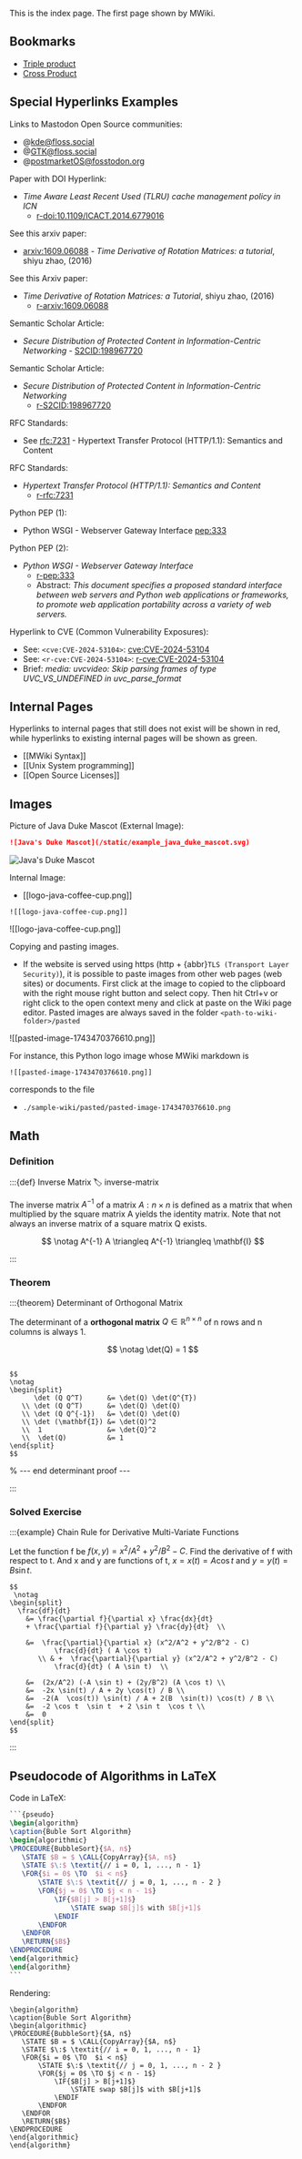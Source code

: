 
This is the index page. The first page shown by MWiki.

## Bookmarks

+ [Triple product](https://en.wikipedia.org/wiki/Triple_product)
+ [Cross Product][crossprod]

[crossprod]:  <https://en.wikipedia.org/wiki/Cross_product>
      "In mathematics, the cross product or vector product (occasionally directed area product, to emphasize its geometric significance) is a binary operation on two vectors in a three-dimensional oriented Euclidean vector space."  
      
## Special Hyperlinks Examples

Links to Mastodon Open Source communities:

+ @kde@floss.social 
+ @GTK@floss.social 
+ @postmarketOS@fosstodon.org


Paper with DOI Hyperlink:

+ *Time Aware Least Recent Used (TLRU) cache management policy in ICN*
  + <r-doi:10.1109/ICACT.2014.6779016> 

See this arxiv paper:  
+ <arxiv:1609.06088> - *Time Derivative of Rotation Matrices: a tutorial*, shiyu zhao, (2016)  

See this Arxiv paper:
+ *Time Derivative of Rotation Matrices: a Tutorial*, shiyu zhao, (2016)  
  - <r-arxiv:1609.06088> 

Semantic Scholar Article: 
+ *Secure Distribution of Protected Content in Information-Centric Networking* - <S2CID:198967720>   
 
Semantic Scholar Article: 
+ *Secure Distribution of Protected Content in Information-Centric Networking* 
  - <r-S2CID:198967720>   
 

RFC Standards:

+ See <rfc:7231> - Hypertext Transfer Protocol (HTTP/1.1): Semantics and Content

RFC Standards:
+ *Hypertext Transfer Protocol (HTTP/1.1): Semantics and Content*
  + <r-rfc:7231>

Python PEP (1):
+ Python WSGI - Webserver Gateway Interface  <pep:333> 

Python PEP (2):
+ *Python WSGI - Webserver Gateway Interface*
  + <r-pep:333> 
  + Abstract: *This document specifies a proposed standard interface between web servers and Python web applications or frameworks, to promote web application portability across a variety of web servers.*

Hyperlink to CVE (Common Vulnerability Exposures):
+ See: `<cve:CVE-2024-53104>`:  <cve:CVE-2024-53104> 
+ See: `<r-cve:CVE-2024-53104>`: <r-cve:CVE-2024-53104> 
+ Brief: *media: uvcvideo: Skip parsing frames of type UVC_VS_UNDEFINED in uvc_parse_format*

     
## Internal Pages 

Hyperlinks to internal pages that still does not exist will be shown in red, while hyperlinks to existing internal pages will be shown as green. 

+ [[MWiki Syntax]]
+ [[Unix System programming]] 
+ [[Open Source Licenses]]  

## Images 

Picture of Java Duke Mascot (External Image):

```markdown
![Java's Duke Mascot](/static/example_java_duke_mascot.svg)
```

![Java's Duke Mascot](/static/example_java_duke_mascot.svg)
   
Internal Image:

+ [[logo-java-coffee-cup.png]]

```
![[logo-java-coffee-cup.png]]
```

![[logo-java-coffee-cup.png]]  
 
 
Copying and pasting images.

+ If the website is served using https (http + {abbr}`TLS (Transport Layer Security)`), it is possible to paste images from other web pages (web sites) or documents. First click at the image to copied to the clipboard with the right mouse  right button and select copy. Then hit Ctrl+v or right click to the open context meny and click at paste on the Wiki page editor. Pasted images are always saved in the folder `<path-to-wiki-folder>/pasted`

![[pasted-image-1743470376610.png]] 

For instance, this Python logo image whose MWiki markdown is 
```
![[pasted-image-1743470376610.png]]
```

corresponds to the file

+ `./sample-wiki/pasted/pasted-image-1743470376610.png`
 
## Math 
### Definition 

:::{def} Inverse Matrix 
:label: inverse-matrix

The inverse matrix $A^{-1}$ of a matrix $A: n \times n$ is defined as a matrix that when multiplied by the square matrix A yields the identity matrix. Note that not always an inverse matrix of a square matrix Q exists. 

$$
  \notag
   A^{-1} A \triangleq A^{-1} \triangleq \mathbf{I}
$$

:::

### Theorem 

:::{theorem} Determinant of Orthogonal Matrix  

The determinant of a **orthogonal matrix** $Q \in \mathbb{R}^{n \times n}$ of n rows and n columns is always 1.

$$
 \notag 
  \det(Q) = 1
$$


```{proof}

$$
\notag 
\begin{split}
      \det (Q Q^T)      &= \det(Q) \det(Q^{T}) 
   \\ \det (Q Q^T)      &= \det(Q) \det(Q) 
   \\ \det (Q Q^{-1})   &= \det(Q) \det(Q) 
   \\ \det (\mathbf{I}) &= \det(Q)^2
   \\  1                &= \det{Q}^2
   \\  \det(Q)          &= 1
\end{split}
$$
```
% --- end determinant proof ---

:::

### Solved Exercise 

:::{example} Chain Rule for Derivative Multi-Variate Functions

Let the function f be $f(x, y) = x^2/A^2 + y^2/B^2 - C$.  Find the derivative of f with respect to t. And x and y are functions of t, $x = x(t) = A \cos t$ and $y = y(t) = B \sin t$. 


```{solution}   
$$
 \notag 
\begin{split}
  \frac{df}{dt} 
    &= \frac{\partial f}{\partial x} \frac{dx}{dt}  
    + \frac{\partial f}{\partial y} \frac{dy}{dt}  \\

    &=  \frac{\partial}{\partial x} (x^2/A^2 + y^2/B^2 - C) 
           \frac{d}{dt} ( A \cos t)
       \\ & +  \frac{\partial}{\partial y} (x^2/A^2 + y^2/B^2 - C) 
           \frac{d}{dt} ( A \sin t)  \\

    &=  (2x/A^2) (-A \sin t) + (2y/B^2) (A \cos t) \\ 
    &=  -2x \sin(t) / A + 2y \cos(t) / B \\
    &=  -2(A  \cos(t)) \sin(t) / A + 2(B  \sin(t)) \cos(t) / B \\
    &=  -2 \cos t  \sin t  + 2 \sin t  \cos t \\ 
    &=  0 
\end{split}
$$
```
:::
 
## Pseudocode of Algorithms in LaTeX
Code in LaTeX:

````latex
```{pseudo}
\begin{algorithm}
\caption{Buble Sort Algorithm}
\begin{algorithmic}
\PROCEDURE{BubbleSort}{$A, n$}
   \STATE $B = $ \CALL{CopyArray}{$A, n$}
   \STATE $\:$ \textit{// i = 0, 1, ..., n - 1}
   \FOR{$i = 0$ \TO  $i < n$}
       \STATE $\:$ \textit{// j = 0, 1, ..., n - 2 }
       \FOR{$j = 0$ \TO $j < n - 1$}
           \IF{$B[j] > B[j+1]$}
               \STATE swap $B[j]$ with $B[j+1]$
           \ENDIF
       \ENDFOR
   \ENDFOR
   \RETURN{$B$}
\ENDPROCEDURE
\end{algorithmic}
\end{algorithm}
```
````


Rendering:

```{pseudo}
\begin{algorithm}
\caption{Buble Sort Algorithm}
\begin{algorithmic}
\PROCEDURE{BubbleSort}{$A, n$}
   \STATE $B = $ \CALL{CopyArray}{$A, n$}
   \STATE $\:$ \textit{// i = 0, 1, ..., n - 1}
   \FOR{$i = 0$ \TO  $i < n$}
       \STATE $\:$ \textit{// j = 0, 1, ..., n - 2 }
       \FOR{$j = 0$ \TO $j < n - 1$}
           \IF{$B[j] > B[j+1]$}
               \STATE swap $B[j]$ with $B[j+1]$
           \ENDIF
       \ENDFOR
   \ENDFOR
   \RETURN{$B$}
\ENDPROCEDURE
\end{algorithmic}
\end{algorithm}
```  